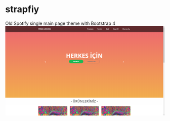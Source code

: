 # strapfiy
 Old Spotify single main page theme with Bootstrap 4
![alt text](https://raw.githubusercontent.com/gazi-dis/strapfiy/master/screenshot.png)
